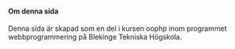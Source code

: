 #### Om denna sida

Denna sida är skapad som en del i kursen oophp inom programmet webbprogrammering på Blekinge Tekniska Högskola.
